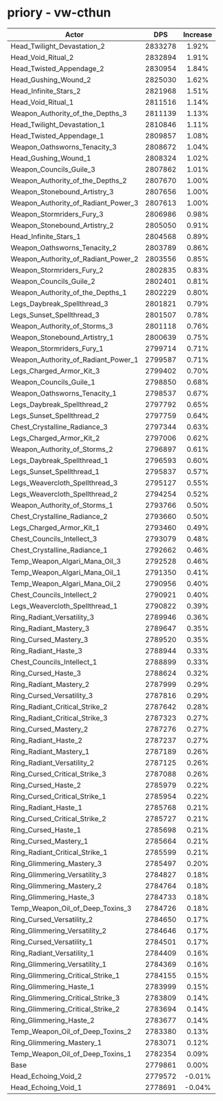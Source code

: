 # priory - vw-cthun
| Actor | DPS | Increase |
|---|:---:|:---:|
|Head_Twilight_Devastation_2|2833278|1.92%|
|Head_Void_Ritual_2|2832894|1.91%|
|Head_Twisted_Appendage_2|2830954|1.84%|
|Head_Gushing_Wound_2|2825030|1.62%|
|Head_Infinite_Stars_2|2821968|1.51%|
|Head_Void_Ritual_1|2811516|1.14%|
|Weapon_Authority_of_the_Depths_3|2811139|1.13%|
|Head_Twilight_Devastation_1|2810846|1.11%|
|Head_Twisted_Appendage_1|2809857|1.08%|
|Weapon_Oathsworns_Tenacity_3|2808672|1.04%|
|Head_Gushing_Wound_1|2808324|1.02%|
|Weapon_Councils_Guile_3|2807862|1.01%|
|Weapon_Authority_of_the_Depths_2|2807670|1.00%|
|Weapon_Stonebound_Artistry_3|2807656|1.00%|
|Weapon_Authority_of_Radiant_Power_3|2807613|1.00%|
|Weapon_Stormriders_Fury_3|2806986|0.98%|
|Weapon_Stonebound_Artistry_2|2805050|0.91%|
|Head_Infinite_Stars_1|2804568|0.89%|
|Weapon_Oathsworns_Tenacity_2|2803789|0.86%|
|Weapon_Authority_of_Radiant_Power_2|2803556|0.85%|
|Weapon_Stormriders_Fury_2|2802835|0.83%|
|Weapon_Councils_Guile_2|2802401|0.81%|
|Weapon_Authority_of_the_Depths_1|2802229|0.80%|
|Legs_Daybreak_Spellthread_3|2801821|0.79%|
|Legs_Sunset_Spellthread_3|2801507|0.78%|
|Weapon_Authority_of_Storms_3|2801118|0.76%|
|Weapon_Stonebound_Artistry_1|2800639|0.75%|
|Weapon_Stormriders_Fury_1|2799714|0.71%|
|Weapon_Authority_of_Radiant_Power_1|2799587|0.71%|
|Legs_Charged_Armor_Kit_3|2799402|0.70%|
|Weapon_Councils_Guile_1|2798850|0.68%|
|Weapon_Oathsworns_Tenacity_1|2798537|0.67%|
|Legs_Daybreak_Spellthread_2|2797792|0.65%|
|Legs_Sunset_Spellthread_2|2797759|0.64%|
|Chest_Crystalline_Radiance_3|2797344|0.63%|
|Legs_Charged_Armor_Kit_2|2797006|0.62%|
|Weapon_Authority_of_Storms_2|2796897|0.61%|
|Legs_Daybreak_Spellthread_1|2796593|0.60%|
|Legs_Sunset_Spellthread_1|2795837|0.57%|
|Legs_Weavercloth_Spellthread_3|2795127|0.55%|
|Legs_Weavercloth_Spellthread_2|2794254|0.52%|
|Weapon_Authority_of_Storms_1|2793766|0.50%|
|Chest_Crystalline_Radiance_2|2793660|0.50%|
|Legs_Charged_Armor_Kit_1|2793460|0.49%|
|Chest_Councils_Intellect_3|2793079|0.48%|
|Chest_Crystalline_Radiance_1|2792662|0.46%|
|Temp_Weapon_Algari_Mana_Oil_3|2792528|0.46%|
|Temp_Weapon_Algari_Mana_Oil_1|2791350|0.41%|
|Temp_Weapon_Algari_Mana_Oil_2|2790956|0.40%|
|Chest_Councils_Intellect_2|2790921|0.40%|
|Legs_Weavercloth_Spellthread_1|2790822|0.39%|
|Ring_Radiant_Versatility_3|2789946|0.36%|
|Ring_Radiant_Mastery_3|2789647|0.35%|
|Ring_Cursed_Mastery_3|2789520|0.35%|
|Ring_Radiant_Haste_3|2788944|0.33%|
|Chest_Councils_Intellect_1|2788899|0.33%|
|Ring_Cursed_Haste_3|2788624|0.32%|
|Ring_Radiant_Mastery_2|2787999|0.29%|
|Ring_Cursed_Versatility_3|2787816|0.29%|
|Ring_Radiant_Critical_Strike_2|2787642|0.28%|
|Ring_Radiant_Critical_Strike_3|2787323|0.27%|
|Ring_Cursed_Mastery_2|2787276|0.27%|
|Ring_Radiant_Haste_2|2787237|0.27%|
|Ring_Radiant_Mastery_1|2787189|0.26%|
|Ring_Radiant_Versatility_2|2787125|0.26%|
|Ring_Cursed_Critical_Strike_3|2787088|0.26%|
|Ring_Cursed_Haste_2|2785979|0.22%|
|Ring_Cursed_Critical_Strike_1|2785954|0.22%|
|Ring_Radiant_Haste_1|2785768|0.21%|
|Ring_Cursed_Critical_Strike_2|2785727|0.21%|
|Ring_Cursed_Haste_1|2785698|0.21%|
|Ring_Cursed_Mastery_1|2785664|0.21%|
|Ring_Radiant_Critical_Strike_1|2785599|0.21%|
|Ring_Glimmering_Mastery_3|2785497|0.20%|
|Ring_Glimmering_Versatility_3|2784827|0.18%|
|Ring_Glimmering_Mastery_2|2784764|0.18%|
|Ring_Glimmering_Haste_3|2784733|0.18%|
|Temp_Weapon_Oil_of_Deep_Toxins_3|2784726|0.18%|
|Ring_Cursed_Versatility_2|2784650|0.17%|
|Ring_Glimmering_Versatility_2|2784646|0.17%|
|Ring_Cursed_Versatility_1|2784501|0.17%|
|Ring_Radiant_Versatility_1|2784409|0.16%|
|Ring_Glimmering_Versatility_1|2784369|0.16%|
|Ring_Glimmering_Critical_Strike_1|2784155|0.15%|
|Ring_Glimmering_Haste_1|2783999|0.15%|
|Ring_Glimmering_Critical_Strike_3|2783809|0.14%|
|Ring_Glimmering_Critical_Strike_2|2783694|0.14%|
|Ring_Glimmering_Haste_2|2783677|0.14%|
|Temp_Weapon_Oil_of_Deep_Toxins_2|2783380|0.13%|
|Ring_Glimmering_Mastery_1|2783071|0.12%|
|Temp_Weapon_Oil_of_Deep_Toxins_1|2782354|0.09%|
|Base|2779861|0.00%|
|Head_Echoing_Void_2|2779572|-0.01%|
|Head_Echoing_Void_1|2778691|-0.04%|
